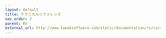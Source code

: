 ```yaml
---
layout: default
title: テクニカルリファレンス
nav_order: 2
parent: RV
external_url: http://www.tweaksoftware.com/static/documentation/rv/current/html/rv_reference.html
---
```


